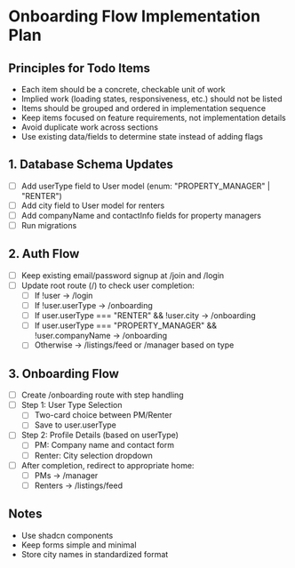 # Onboarding Flow Implementation Plan

## Principles for Todo Items
- Each item should be a concrete, checkable unit of work
- Implied work (loading states, responsiveness, etc.) should not be listed
- Items should be grouped and ordered in implementation sequence
- Keep items focused on feature requirements, not implementation details
- Avoid duplicate work across sections
- Use existing data/fields to determine state instead of adding flags

## 1. Database Schema Updates
- [ ] Add userType field to User model (enum: "PROPERTY_MANAGER" | "RENTER")
- [ ] Add city field to User model for renters
- [ ] Add companyName and contactInfo fields for property managers
- [ ] Run migrations

## 2. Auth Flow
- [ ] Keep existing email/password signup at /join and /login
- [ ] Update root route (/) to check user completion:
  - [ ] If !user → /login
  - [ ] If !user.userType → /onboarding
  - [ ] If user.userType === "RENTER" && !user.city → /onboarding
  - [ ] If user.userType === "PROPERTY_MANAGER" && !user.companyName → /onboarding
  - [ ] Otherwise → /listings/feed or /manager based on type

## 3. Onboarding Flow
- [ ] Create /onboarding route with step handling
- [ ] Step 1: User Type Selection
  - [ ] Two-card choice between PM/Renter
  - [ ] Save to user.userType
- [ ] Step 2: Profile Details (based on userType)
  - [ ] PM: Company name and contact form
  - [ ] Renter: City selection dropdown
- [ ] After completion, redirect to appropriate home:
  - [ ] PMs → /manager
  - [ ] Renters → /listings/feed

## Notes
- Use shadcn components
- Keep forms simple and minimal
- Store city names in standardized format 